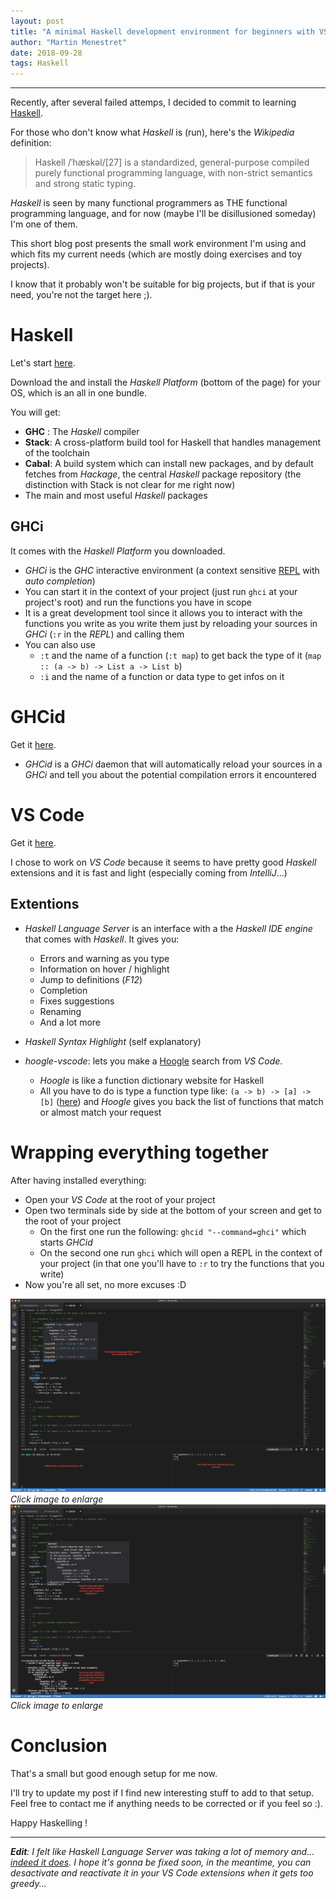 ```yaml
---
layout: post
title: "A minimal Haskell development environment for beginners with VS Code"
author: "Martin Menestret"
date: 2018-09-28
tags: Haskell
---
```


---

Recently, after several failed attemps, I decided to commit to learning [Haskell](https://www.haskell.org/).

For those who don't know what _Haskell_ is (run), here's the _Wikipedia_ definition:

> Haskell /ˈhæskəl/[27] is a standardized, general-purpose compiled purely functional programming language, with non-strict semantics and strong static typing.

_Haskell_ is seen by many functional programmers as THE functional programming language, and for now (maybe I'll be disillusioned someday) I'm one of them.

This short blog post presents the small work environment I'm using and which fits my current needs (which are mostly doing exercises and toy projects).

I know that it probably won't be suitable for big projects, but if that is your need, you're not the target here ;).

# Haskell

Let's start [here](https://www.haskell.org/downloads).

Download the and install the _Haskell Platform_ (bottom of the page) for your OS, which is an all in one bundle.

You will get:
  - __GHC__ : The _Haskell_ compiler
  - __Stack__: A cross-platform build tool for Haskell that handles management of the toolchain
  - __Cabal__: A build system which can install new packages, and by default fetches from _Hackage_, the central _Haskell_ package repository (the distinction with Stack is not clear for me right now)
  - The main and most useful _Haskell_ packages

## GHCi

It comes with the _Haskell Platform_ you downloaded.

- _GHCi_ is the _GHC_ interactive environment (a context sensitive [REPL](https://en.wikipedia.org/wiki/Read%E2%80%93eval%E2%80%93print_loop) with _auto completion_)
- You can start it in the context of your project (just run `ghci` at your project's root) and run the functions you have in scope
- It is a great development tool since it allows you to interact with the functions you write as you write them just by reloading your sources in _GHCi_ (`:r` in the _REPL_) and calling them
- You can also use
  - `:t` and the name of a function (`:t map`) to get back the type of it (`map :: (a -> b) -> List a -> List b`)
  - `:i` and the name of a function or data type to get infos on it

# GHCid

Get it [here](https://github.com/ndmitchell/ghcid).

- _GHCid_ is a _GHCi_ daemon that will automatically reload your sources in a _GHCi_ and tell you about the potential compilation errors it encountered  

# VS Code

Get it [here](https://code.visualstudio.com/).

I chose to work on _VS Code_ because it seems to have pretty good _Haskell_ extensions and it is fast and light (especially coming from _IntelliJ_...)

## Extentions

- _Haskell Language Server_ is an interface with a the _Haskell IDE engine_ that comes with _Haskell_. It gives you:
  - Errors and warning as you type
  - Information on hover / highlight
  - Jump to definitions (_F12_)
  - Completion
  - Fixes suggestions
  - Renaming
  - And a lot more

- _Haskell Syntax Highlight_ (self explanatory)

- _hoogle-vscode_: lets you make a [Hoogle](https://www.haskell.org/hoogle/) search from _VS Code_.
  - _Hoogle_ is like a function dictionary website for Haskell
  - All you have to do is type a function type like: `(a -> b) -> [a] -> [b]` ([here](https://www.haskell.org/hoogle/?hoogle=%28a+-%3E+b%29+-%3E+%5Ba%5D+-%3E+%5Bb%5D)) and _Hoogle_ gives you back the list of functions that match or almost match your request

# Wrapping everything together

After having installed everything:

- Open your _VS Code_ at the root of your project
- Open two terminals side by side at the bottom of your screen and get to the root of your project
  - On the first one run the following: `ghcid "--command=ghci"` which starts _GHCid_
  - On the second one run `ghci` which will open a REPL in the context of your project (in that one you'll have to `:r` to try the functions that you write)
- Now you're all set, no more excuses :D

[![Everything's OK](/ressources/haskell-setup/OK.png)](/ressources/haskell-setup/OK.png)
_Click image to enlarge_
[![Something's wrong](/ressources/haskell-setup/KO.png)](/ressources/haskell-setup/KO.png)
_Click image to enlarge_

# Conclusion

That's a small but good enough setup for me now.

I'll try to update my post if I find new interesting stuff to add to that setup.
Feel free to contact me if anything needs to be corrected or if you feel so :).

Happy Haskelling !

---

___Edit__: I felt like Haskell Language Server was taking a lot of memory and... [indeed it does](https://github.com/haskell/haskell-ide-engine/issues/665).
I hope it's gonna be fixed soon, in the meantime, you can desactivate and reactivate it in your VS Code extensions when it gets too greedy..._